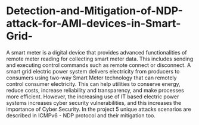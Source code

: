 # Detection-and-Mitigation-of-NDP-attack-for-AMI-devices-in-Smart-Grid-
A smart meter is a digital device that provides advanced functionalities of remote meter reading for collecting smart meter data. This includes sending and executing control commands such as remote connect or disconnect. A smart grid electric power system delivers electricity from producers to consumers using two-way Smart Meter technology that can remotely control consumer electricity. This can help utilities to conserve energy, reduce costs, increase reliability and transparency, and make processes more efficient. However, the increasing use of IT based electric power systems increases cyber security vulnerabilities, and this increases the importance of Cyber Security. In the project 5 unique attacks scenarios are described in ICMPv6 - NDP protocol and their mitigation too. 
